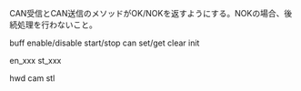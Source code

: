 CAN受信とCAN送信のメソッドがOK/NOKを返すようにする。NOKの場合、後続処理を行わないこと。



buff
enable/disable
start/stop
can
set/get
clear
init

en_xxx
st_xxx

hwd
cam
stl

